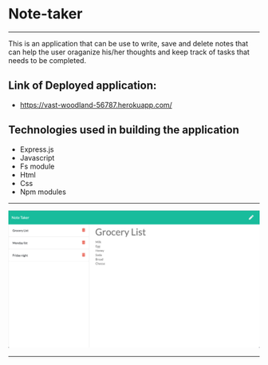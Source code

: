 # Note-taker
___
This is an application that can be use to write, save and delete notes that can help 
the user oraganize his/her thoughts and keep track of tasks that needs to be completed.

## Link of Deployed application: 

* https://vast-woodland-56787.herokuapp.com/

## Technologies used in building the application

* Express.js
* Javascript
* Fs module
* Html
* Css
* Npm modules
___

<img src="images/note.png">

___
